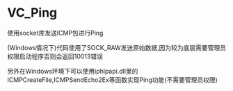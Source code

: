 # VC_Ping
使用socket库发送ICMP包进行Ping

(Windows情况下)代码使用了SOCK_RAW发送原始数据,因为较为底层需要管理员权限启动程序否则会返回10013错误

另外在Windows环境下可以使用iphlpapi.dll里的ICMPCreateFile,ICMPSendEcho2Ex等函数实现Ping功能(不需要管理员权限)

